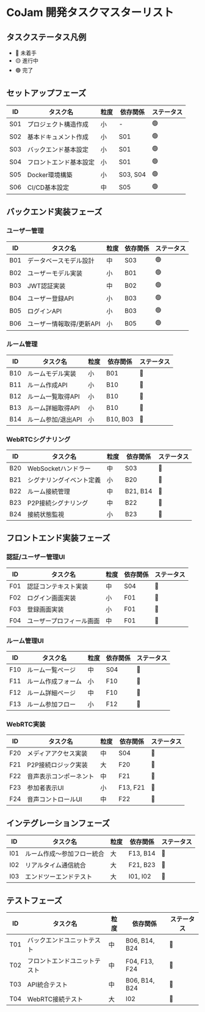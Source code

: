 # CoJam 開発タスクマスターリスト

## タスクステータス凡例
- 🔴 未着手
- 🟡 進行中
- 🟢 完了

## セットアップフェーズ

| ID | タスク名 | 粒度 | 依存関係 | ステータス |
|----|---------|------|---------|-----------|
| S01 | プロジェクト構造作成 | 小 | - | 🟢 |
| S02 | 基本ドキュメント作成 | 小 | S01 | 🟢 |
| S03 | バックエンド基本設定 | 小 | S01 | 🟢 |
| S04 | フロントエンド基本設定 | 小 | S01 | 🟢  |
| S05 | Docker環境構築 | 小 | S03, S04 | 🟢 |
| S06 | CI/CD基本設定 | 中 | S05 | 🟢 |

## バックエンド実装フェーズ

### ユーザー管理

| ID | タスク名 | 粒度 | 依存関係 | ステータス |
|----|---------|------|---------|-----------|
| B01 | データベースモデル設計 | 中 | S03 | 🟢 |
| B02 | ユーザーモデル実装 | 小 | B01 | 🟢 |
| B03 | JWT認証実装 | 中 | B02 | 🟢 |
| B04 | ユーザー登録API | 小 | B03 | 🟢 |
| B05 | ログインAPI | 小 | B03 | 🟢 |
| B06 | ユーザー情報取得/更新API | 小 | B05 | 🟢 |

### ルーム管理

| ID | タスク名 | 粒度 | 依存関係 | ステータス |
|----|---------|------|---------|-----------|
| B10 | ルームモデル実装 | 小 | B01 | 🔴 |
| B11 | ルーム作成API | 小 | B10 | 🔴 |
| B12 | ルーム一覧取得API | 小 | B10 | 🔴 |
| B13 | ルーム詳細取得API | 小 | B10 | 🔴 |
| B14 | ルーム参加/退出API | 小 | B10, B03 | 🔴 |

### WebRTCシグナリング

| ID | タスク名 | 粒度 | 依存関係 | ステータス |
|----|---------|------|---------|-----------|
| B20 | WebSocketハンドラー | 中 | S03 | 🔴 |
| B21 | シグナリングイベント定義 | 小 | B20 | 🔴 |
| B22 | ルーム接続管理 | 中 | B21, B14 | 🔴 |
| B23 | P2P接続シグナリング | 中 | B22 | 🔴 |
| B24 | 接続状態監視 | 小 | B23 | 🔴 |

## フロントエンド実装フェーズ

### 認証/ユーザー管理UI

| ID | タスク名 | 粒度 | 依存関係 | ステータス |
|----|---------|------|---------|-----------|
| F01 | 認証コンテキスト実装 | 中 | S04 | 🔴 |
| F02 | ログイン画面実装 | 小 | F01 | 🔴 |
| F03 | 登録画面実装 | 小 | F01 | 🔴 |
| F04 | ユーザープロフィール画面 | 中 | F01 | 🔴 |

### ルーム管理UI

| ID | タスク名 | 粒度 | 依存関係 | ステータス |
|----|---------|------|---------|-----------|
| F10 | ルーム一覧ページ | 中 | S04 | 🔴 |
| F11 | ルーム作成フォーム | 小 | F10 | 🔴 |
| F12 | ルーム詳細ページ | 中 | F10 | 🔴 |
| F13 | ルーム参加フロー | 小 | F12 | 🔴 |

### WebRTC実装

| ID | タスク名 | 粒度 | 依存関係 | ステータス |
|----|---------|------|---------|-----------|
| F20 | メディアアクセス実装 | 中 | S04 | 🔴 |
| F21 | P2P接続ロジック実装 | 大 | F20 | 🔴 |
| F22 | 音声表示コンポーネント | 中 | F21 | 🔴 |
| F23 | 参加者表示UI | 小 | F13, F21 | 🔴 |
| F24 | 音声コントロールUI | 中 | F22 | 🔴 |

## インテグレーションフェーズ

| ID | タスク名 | 粒度 | 依存関係 | ステータス |
|----|---------|------|---------|-----------|
| I01 | ルーム作成〜参加フロー統合 | 大 | F13, B14 | 🔴 |
| I02 | リアルタイム通信統合 | 大 | F21, B23 | 🔴 |
| I03 | エンドツーエンドテスト | 大 | I01, I02 | 🔴 |

## テストフェーズ

| ID | タスク名 | 粒度 | 依存関係 | ステータス |
|----|---------|------|---------|-----------|
| T01 | バックエンドユニットテスト | 中 | B06, B14, B24 | 🔴 |
| T02 | フロントエンドユニットテスト | 中 | F04, F13, F24 | 🔴 |
| T03 | API統合テスト | 中 | B06, B14, B24 | 🔴 |
| T04 | WebRTC接続テスト | 大 | I02 | 🔴 | 